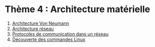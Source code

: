 # Thème 4 : Architecture matérielle

1. [Architecture Von Neumann](../4.1_Architecture_Von_Neumann/cours/)
2. [Architecture réseau](../4.2_Architecture_reseau/cours/)
3. [Protocoles de communication dans un réseau](../4.3_Protocoles_de_communication/cours/)
4. [Découverte des commandes Linux](../4.4_Decouverte_des_commandes_Linux/cours/)